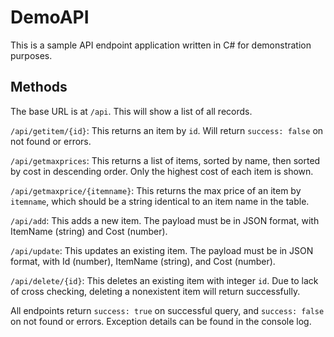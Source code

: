 # DemoAPI

This is a sample API endpoint application written in C# for demonstration purposes.

## Methods

The base URL is at `/api`. This will show a list of all records.

`/api/getitem/{id}`: This returns an item by `id`. Will return `success: false` on not found or errors.

`/api/getmaxprices`: This returns a list of items, sorted by name, then sorted by cost in descending order. Only the highest cost of each item is shown.

`/api/getmaxprice/{itemname}`: This returns the max price of an item by `itemname`, which should be a string identical to an item name in the table.

`/api/add`: This adds a new item. The payload must be in JSON format, with ItemName (string) and Cost (number).

`/api/update`: This updates an existing item. The payload must be in JSON format, with Id (number), ItemName (string), and Cost (number).

`/api/delete/{id}`: This deletes an existing item with integer `id`. Due to lack of cross checking, deleting a nonexistent item will return successfully.

All endpoints return `success: true` on successful query, and `success: false` on not found or errors. Exception details can be found in the console log.
